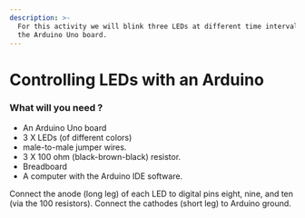 ```yaml
---
description: >-
  For this activity we will blink three LEDs at different time intervals using
  the Arduino Uno board.
---
```


# Controlling LEDs with an Arduino

### What will you need ?

* An Arduino Uno board 
* 3 X LEDs \(of different colors\)
* male-to-male jumper wires.
* 3 X 100 ohm \(black-brown-black\) resistor.
* Breadboard 
* A computer with the Arduino IDE software.

Connect the anode \(long leg\) of each LED to digital pins eight, nine, and ten \(via the 100 resistors\). Connect the cathodes \(short leg\) to Arduino ground.



